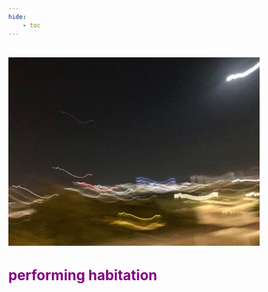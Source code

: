 ```yaml
---
hide:
    - toc
---
```


#

<img src="../images/intro.JPG" alt="drawing" width="960"/>

#  <FONT COLOR=purple> performing habitation <FONT COLOR=black> 
